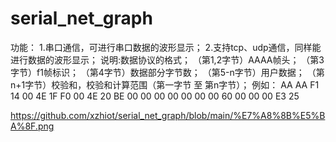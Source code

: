 # serial_net_graph
功能：
1.串口通信，可进行串口数据的波形显示；
2.支持tcp、udp通信，同样能进行数据的波形显示；
说明:数据协议的格式；
（第1,2字节）AAAA帧头；
（第3字节）f1帧标识；
（第4字节）数据部分字节数；
（第5-n字节）用户数据；
（第n+1字节）校验和，校验和计算范围（第一字节 至 第n字节）；
例如：
AA AA F1 14 00 4E 1F F0 00 4E 20 BE 00 00 00 00 00 00 00 60 00 00 00 E3 25

https://github.com/xzhiot/serial_net_graph/blob/main/%E7%A8%8B%E5%BA%8F.png
